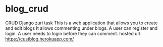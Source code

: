 # blog_crud
CRUD Django zuri task
This is a web application that allows you to create and edit blogs It allows commenting under blogs. A user can register and login. A user needs to login before they can comment.
hosted url: https://custblog.herokuapp.com/
